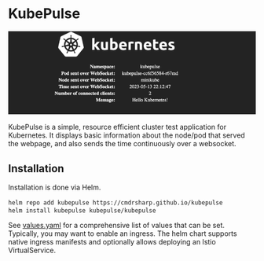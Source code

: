 # KubePulse

![screenshot](images/screenshot.png)

KubePulse is a simple, resource efficient cluster test application for Kubernetes. It displays basic information about the node/pod that served the webpage, and also sends the time continuously over a websocket.

## Installation

Installation is done via Helm.

```
helm repo add kubepulse https://cmdrsharp.github.io/kubepulse
helm install kubepulse kubepulse/kubepulse
```

See [values.yaml](charts/kubepulse/values.yaml) for a comprehensive list of values that can be set. Typically, you may want to enable an ingress. The helm chart supports native ingress manifests and optionally allows deploying an Istio VirtualService.
